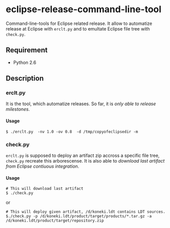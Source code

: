 # eclipse-release-command-line-tool

Command-line-tools for Eclipse related release. It allow to automatize release at Eclipse with `erclt.py` and to emultate Eclipse file tree with `check.py`.

## Requirement

* Python 2.6

## Description

### erclt.py

It is the tool, which automatize releases. So far, it is _only able to release milestones_.

#### Usage

```shell
$ ./erclt.py  -nv 1.0 -ov 0.8  -d /tmp/copyofeclipsedir -m
```

### check.py

`erclt.py` is supposed to deploy an artifact zip accross a specific file tree, `check.py` recreate this arborescense. It is also able to _download last artifact from Eclipse contiuous integration_.

#### Usage

```shell
# This will download last artifact
$ ./check.py
```
or
```shell
# This will deploy given artifact, /d/koneki.ldt contains LDT sources.
$./check.py -p /d/koneki.ldt/product/target/products/*.tar.gz -a /d/koneki.ldt/product/target/repository.zip
```
